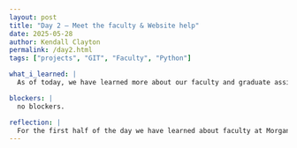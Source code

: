 ```yaml
---
layout: post
title: "Day 2 – Meet the faculty & Website help"
date: 2025-05-28
author: Kendall Clayton
permalink: /day2.html
tags: ["projects", "GIT", "Faculty", "Python"]

what_i_learned: |
  As of today, we have learned more about our faculty and graduate assistants on our project! It was nice talking with them and learning more about their background and the project itself. I had learned more about Python and the functions, strings and etc that are necessary for beginners. 

blockers: |
  no blockers.

reflection: |
  For the first half of the day we have learned about faculty at Morgan and took the time to learn more about making blog posts on Github! Then for the next half of the day we got into groups based on our score of the placement test and learned more about python. At the end of the day we played Headbanz which was really fun!
---
```

